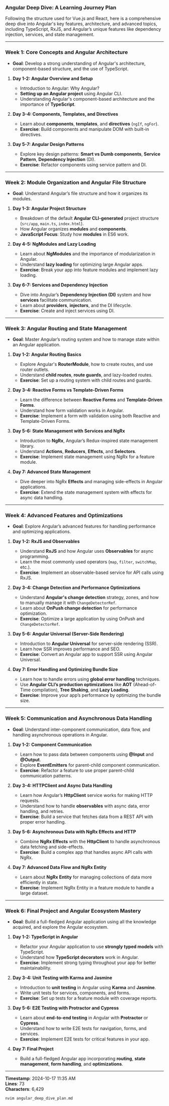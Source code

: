 ### **Angular Deep Dive: A Learning Journey Plan**

Following the structure used for Vue.js and React, here is a comprehensive deep dive into Angular's key features, architecture, and advanced topics, including TypeScript, RxJS, and Angular’s unique features like dependency injection, services, and state management.

---

### **Week 1: Core Concepts and Angular Architecture**

- **Goal**: Develop a strong understanding of Angular's architecture, component-based structure, and the use of TypeScript.

1. **Day 1-2: Angular Overview and Setup**
   - Introduction to Angular: Why Angular?
   - **Setting up an Angular project** using Angular CLI.
   - Understanding Angular's component-based architecture and the importance of **TypeScript**.
2. **Day 3-4: Components, Templates, and Directives**

   - Learn about **components**, **templates**, and **directives** (`ngIf`, `ngFor`).
   - **Exercise**: Build components and manipulate DOM with built-in directives.

3. **Day 5-7: Angular Design Patterns**
   - Explore key design patterns: **Smart vs Dumb components**, **Service Pattern**, **Dependency Injection** (DI).
   - **Exercise**: Refactor components using service pattern and DI.

---

### **Week 2: Module Organization and Angular File Structure**

- **Goal**: Understand Angular’s file structure and how it organizes its modules.

1. **Day 1-3: Angular Project Structure**

   - Breakdown of the default **Angular CLI-generated** project structure (`src/app`, `main.ts`, `index.html`).
   - How Angular organizes **modules** and **components**.
   - **JavaScript Focus**: Study how **modules** in ES6 work.

2. **Day 4-5: NgModules and Lazy Loading**

   - Learn about **NgModules** and the importance of modularization in Angular.
   - Understand **lazy loading** for optimizing large Angular apps.
   - **Exercise**: Break your app into feature modules and implement lazy loading.

3. **Day 6-7: Services and Dependency Injection**
   - Dive into Angular’s **Dependency Injection (DI)** system and how **services** facilitate communication.
   - Learn about **providers**, **injectors**, and the DI lifecycle.
   - **Exercise**: Create and inject services using DI.

---

### **Week 3: Angular Routing and State Management**

- **Goal**: Master Angular’s routing system and how to manage state within an Angular application.

1. **Day 1-2: Angular Routing Basics**

   - Explore Angular's **RouterModule**, how to create routes, and use router outlets.
   - Understand **child routes**, **route guards**, and lazy-loaded routes.
   - **Exercise**: Set up a routing system with child routes and guards.

2. **Day 3-4: Reactive Forms vs Template-Driven Forms**

   - Learn the difference between **Reactive Forms** and **Template-Driven Forms**.
   - Understand how form validation works in Angular.
   - **Exercise**: Implement a form with validation using both Reactive and Template-Driven Forms.

3. **Day 5-6: State Management with Services and NgRx**

   - Introduction to **NgRx**, Angular’s Redux-inspired state management library.
   - Understand **Actions**, **Reducers**, **Effects**, and **Selectors**.
   - **Exercise**: Implement state management using NgRx for a feature module.

4. **Day 7: Advanced State Management**
   - Dive deeper into NgRx **Effects** and managing side-effects in Angular applications.
   - **Exercise**: Extend the state management system with effects for async data handling.

---

### **Week 4: Advanced Features and Optimizations**

- **Goal**: Explore Angular’s advanced features for handling performance and optimizing applications.

1. **Day 1-2: RxJS and Observables**

   - Understand **RxJS** and how Angular uses **Observables** for async programming.
   - Learn the most commonly used operators (`map`, `filter`, `switchMap`, etc.).
   - **Exercise**: Implement an observable-based service for API calls using RxJS.

2. **Day 3-4: Change Detection and Performance Optimizations**

   - Understand **Angular's change detection** strategy, zones, and how to manually manage it with `ChangeDetectorRef`.
   - Learn about **OnPush change detection** for performance optimization.
   - **Exercise**: Optimize a large application by using OnPush and `ChangeDetectorRef`.

3. **Day 5-6: Angular Universal (Server-Side Rendering)**

   - Introduction to **Angular Universal** for server-side rendering (SSR).
   - Learn how SSR improves performance and SEO.
   - **Exercise**: Convert an Angular app to support SSR using Angular Universal.

4. **Day 7: Error Handling and Optimizing Bundle Size**
   - Learn how to handle errors using **global error handling** techniques.
   - Use **Angular CLI’s production optimizations** like **AOT** (Ahead-of-Time compilation), **Tree Shaking**, and **Lazy Loading**.
   - **Exercise**: Improve your app’s performance by optimizing the bundle size.

---

### **Week 5: Communication and Asynchronous Data Handling**

- **Goal**: Understand inter-component communication, data flow, and handling asynchronous operations in Angular.

1. **Day 1-2: Component Communication**

   - Learn how to pass data between components using **@Input** and **@Output**.
   - Explore **EventEmitters** for parent-child component communication.
   - **Exercise**: Refactor a feature to use proper parent-child communication patterns.

2. **Day 3-4: HTTPClient and Async Data Handling**

   - Learn how Angular’s **HttpClient** service works for making HTTP requests.
   - Understand how to handle **observables** with async data, error handling, and retries.
   - **Exercise**: Build a service that fetches data from a REST API with proper error handling.

3. **Day 5-6: Asynchronous Data with NgRx Effects and HTTP**

   - Combine **NgRx Effects** with the **HttpClient** to handle asynchronous data fetching and side-effects.
   - **Exercise**: Build a complex app that handles async API calls with NgRx.

4. **Day 7: Advanced Data Flow and NgRx Entity**
   - Learn about **NgRx Entity** for managing collections of data more efficiently in state.
   - **Exercise**: Implement NgRx Entity in a feature module to handle a large dataset.

---

### **Week 6: Final Project and Angular Ecosystem Mastery**

- **Goal**: Build a full-fledged Angular application using all the knowledge acquired, and explore the Angular ecosystem.

1. **Day 1-2: TypeScript in Angular**

   - Refactor your Angular application to use **strongly typed models** with TypeScript.
   - Understand how **TypeScript decorators** work in Angular.
   - **Exercise**: Implement strong typing throughout your app for better maintainability.

2. **Day 3-4: Unit Testing with Karma and Jasmine**

   - Introduction to **unit testing** in Angular using **Karma** and **Jasmine**.
   - Write unit tests for services, components, and forms.
   - **Exercise**: Set up tests for a feature module with coverage reports.

3. **Day 5-6: E2E Testing with Protractor and Cypress**

   - Learn about **end-to-end testing** in Angular with **Protractor** or **Cypress**.
   - Understand how to write E2E tests for navigation, forms, and services.
   - **Exercise**: Implement E2E tests for critical features in your app.

4. **Day 7: Final Project**
   - Build a full-fledged Angular app incorporating **routing**, **state management**, **form handling**, and **optimizations**.

---

**Timestamp**: 2024-10-17 11:35 AM  
**Lines**: 73  
**Characters**: 6,429

```bash
nvim angular_deep_dive_plan.md
```
